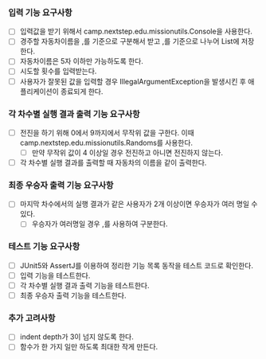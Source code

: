 ### 입력 기능 요구사항
- [ ] 입력값을 받기 위해서 camp.nextstep.edu.missionutils.Console을 사용한다.
- [ ] 경주할 자동차이름을 ,를 기준으로 구분해서 받고 ,를 기준으로 나누어 List에 저장한다.
- [ ] 자동차이름은 5자 이하만 가능하도록 한다.
- [ ] 시도할 횟수를 입력받는다.
- [ ] 사용자가 잘못된 값을 입력할 경우 IllegalArgumentException을 발생시킨 후 애플리케이션이 종료되게 한다.
### 각 차수별 실행 결과 출력 기능 요구사항
- [ ] 전진을 하기 위해 0에서 9까지에서 무작위 값을 구한다. 이때 camp.nextstep.edu.missionutils.Randoms를 사용한다.
  - [ ] 만약 무작위 값이 4 이상일 경우 전진하고 아니면 전진하지 않는다.
- [ ] 각 차수별 실행 결과를 출력할 때 자동차의 이름을 같이 출력한다.
### 최종 우승자 출력 기능 요구사항
- [ ] 마지막 차수에서의 실행 결과가 같은 사용자가 2개 이상이면 우승자가 여러 명일 수 있다.
  - [ ] 우승자가 여러명일 경우 ,를 사용하여 구분한다.
### 테스트 기능 요구사항
- [ ] JUnit5와 AssertJ를 이용하여 정리한 기능 목록 동작을 테스트 코드로 확인한다.
- [ ] 입력 기능을 테스트한다.
- [ ] 각 차수별 실행 결과 출력 기능을 테스트한다.
- [ ] 최종 우승자 출력 기능을 테스트한다.
### 추가 고려사항
- [ ] indent depth가 3이 넘지 않도록 한다.
- [ ] 함수가 한 가지 일만 하도록 최대한 작게 만든다.